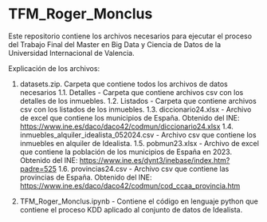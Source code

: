 # TFM_Roger_Monclus
Este repositorio contiene los archivos necesarios para ejecutar el proceso del Trabajo Final del Master en Big Data y Ciencia de Datos de la Universidad Internacional de Valencia.

Explicación de los archivos:

1. datasets.zip. Carpeta que contiene todos los archivos de datos necesarios
   1.1. Detalles - Carpeta que contiene archivos csv con los detalles de los inmuebles.
   1.2. Listados - Carpeta que contiene archivos csv con los listados de los inmuebles.
   1.3. diccionario24.xlsx - Archivo de excel que contiene los municipios de España. Obtenido del INE: https://www.ine.es/daco/daco42/codmun/diccionario24.xlsx
   1.4. inmuebles_alquiler_idealista_052024.csv - Archivo csv que contiene los inmuebles en alquiler de Idealista.
   1.5. pobmun23.xlsx - Archivo de excel que contiene la población de los municipios de España en 2023. Obtenido del INE: https://www.ine.es/dynt3/inebase/index.htm?padre=525
   1.6. provincias24.csv - Archivo csv que contiene las provincias de España. Obtenido del INE: https://www.ine.es/daco/daco42/codmun/cod_ccaa_provincia.htm


2. TFM_Roger_Monclus.ipynb - Contiene el código en lenguaje python que contiene el proceso KDD aplicado al conjunto de datos de Idealista.  
